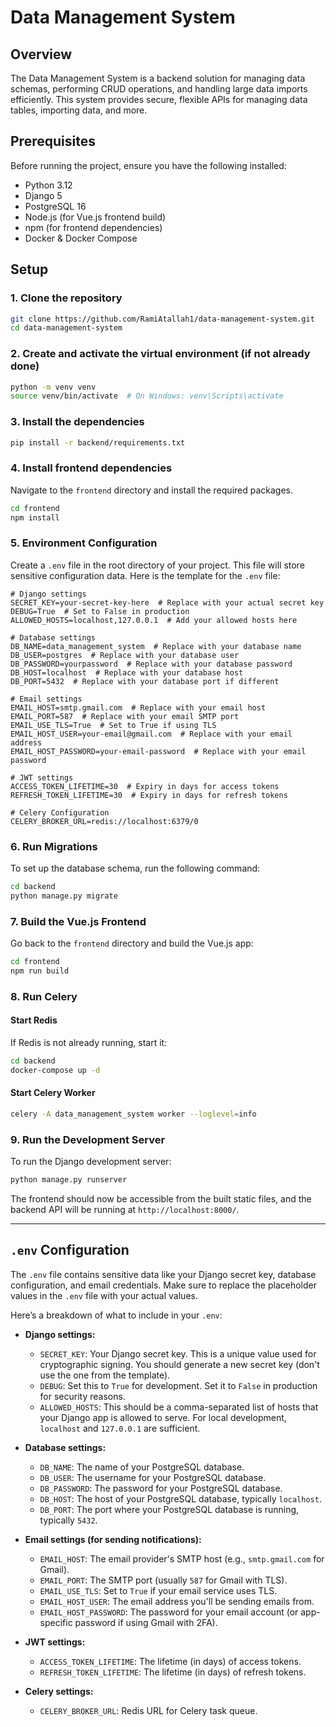 # Data Management System

## Overview

The Data Management System is a backend solution for managing data schemas, performing CRUD operations, and handling large data imports efficiently. This system provides secure, flexible APIs for managing data tables, importing data, and more.

## Prerequisites

Before running the project, ensure you have the following installed:

- Python 3.12
- Django 5
- PostgreSQL 16
- Node.js (for Vue.js frontend build)
- npm (for frontend dependencies)
- Docker & Docker Compose

## Setup

### 1. Clone the repository

```bash
git clone https://github.com/RamiAtallah1/data-management-system.git
cd data-management-system
```

### 2. Create and activate the virtual environment (if not already done)

```bash
python -m venv venv
source venv/bin/activate  # On Windows: venv\Scripts\activate
```

### 3. Install the dependencies

```bash
pip install -r backend/requirements.txt
```

### 4. Install frontend dependencies

Navigate to the `frontend` directory and install the required packages.

```bash
cd frontend
npm install
```

### 5. Environment Configuration

Create a `.env` file in the root directory of your project. This file will store sensitive configuration data. Here is the template for the `.env` file:

```env
# Django settings
SECRET_KEY=your-secret-key-here  # Replace with your actual secret key
DEBUG=True  # Set to False in production
ALLOWED_HOSTS=localhost,127.0.0.1  # Add your allowed hosts here

# Database settings
DB_NAME=data_management_system  # Replace with your database name
DB_USER=postgres  # Replace with your database user
DB_PASSWORD=yourpassword  # Replace with your database password
DB_HOST=localhost  # Replace with your database host
DB_PORT=5432  # Replace with your database port if different

# Email settings
EMAIL_HOST=smtp.gmail.com  # Replace with your email host
EMAIL_PORT=587  # Replace with your email SMTP port
EMAIL_USE_TLS=True  # Set to True if using TLS
EMAIL_HOST_USER=your-email@gmail.com  # Replace with your email address
EMAIL_HOST_PASSWORD=your-email-password  # Replace with your email password

# JWT settings
ACCESS_TOKEN_LIFETIME=30  # Expiry in days for access tokens
REFRESH_TOKEN_LIFETIME=30  # Expiry in days for refresh tokens

# Celery Configuration
CELERY_BROKER_URL=redis://localhost:6379/0
```

### 6. Run Migrations

To set up the database schema, run the following command:

```bash
cd backend
python manage.py migrate
```

### 7. Build the Vue.js Frontend

Go back to the `frontend` directory and build the Vue.js app:

```bash
cd frontend
npm run build
```

### 8. Run Celery

#### Start Redis

If Redis is not already running, start it:

```bash
cd backend
docker-compose up -d
```

#### Start Celery Worker

```bash
celery -A data_management_system worker --loglevel=info
```

### 9. Run the Development Server

To run the Django development server:

```bash
python manage.py runserver
```

The frontend should now be accessible from the built static files, and the backend API will be running at `http://localhost:8000/`.

---

## `.env` Configuration

The `.env` file contains sensitive data like your Django secret key, database configuration, and email credentials. Make sure to replace the placeholder values in the `.env` file with your actual values.

Here’s a breakdown of what to include in your `.env`:

- **Django settings:**

  - `SECRET_KEY`: Your Django secret key. This is a unique value used for cryptographic signing. You should generate a new secret key (don't use the one from the template).
  - `DEBUG`: Set this to `True` for development. Set it to `False` in production for security reasons.
  - `ALLOWED_HOSTS`: This should be a comma-separated list of hosts that your Django app is allowed to serve. For local development, `localhost` and `127.0.0.1` are sufficient.

- **Database settings:**

  - `DB_NAME`: The name of your PostgreSQL database.
  - `DB_USER`: The username for your PostgreSQL database.
  - `DB_PASSWORD`: The password for your PostgreSQL database.
  - `DB_HOST`: The host of your PostgreSQL database, typically `localhost`.
  - `DB_PORT`: The port where your PostgreSQL database is running, typically `5432`.

- **Email settings (for sending notifications):**

  - `EMAIL_HOST`: The email provider's SMTP host (e.g., `smtp.gmail.com` for Gmail).
  - `EMAIL_PORT`: The SMTP port (usually `587` for Gmail with TLS).
  - `EMAIL_USE_TLS`: Set to `True` if your email service uses TLS.
  - `EMAIL_HOST_USER`: The email address you'll be sending emails from.
  - `EMAIL_HOST_PASSWORD`: The password for your email account (or app-specific password if using Gmail with 2FA).

- **JWT settings:**

  - `ACCESS_TOKEN_LIFETIME`: The lifetime (in days) of access tokens.
  - `REFRESH_TOKEN_LIFETIME`: The lifetime (in days) of refresh tokens.

- **Celery settings:**

  - `CELERY_BROKER_URL`: Redis URL for Celery task queue.
